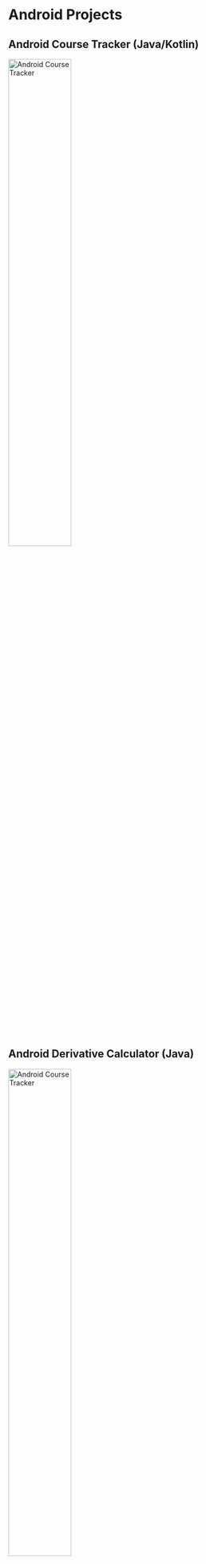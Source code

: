 # Android Projects

## Android Course Tracker (Java/Kotlin)

<a href="https://github.com/sheraadams/Android-Portfolio/assets/110789514/fcf56c79-1c2e-4863-ac61-38ec0e213da1">
    <img src="https://github.com/sheraadams/Android-Portfolio/assets/110789514/fcf56c79-1c2e-4863-ac61-38ec0e213da1" alt="Android Course Tracker" width="50%">
</a>

## Android Derivative Calculator (Java)

<a href="https://github.com/sheraadams/Android-Portfolio/assets/110789514/e0c973a5-1e4d-47a0-a083-dc06e1d48cf2">
    <img src="https://github.com/sheraadams/Android-Portfolio/assets/110789514/e0c973a5-1e4d-47a0-a083-dc06e1d48cf2" alt="Android Course Tracker" width="50%">
</a>

## Android Weight Tracker App (Java)

<a href="https://github.com/sheraadams/Android-Portfolio/assets/110789514/18edc7f3-77f8-4084-85a9-f33d904c85d2">
    <img src="https://github.com/sheraadams/Android-Portfolio/assets/110789514/18edc7f3-77f8-4084-85a9-f33d904c85d2" alt="Android Weight Tracker App" width="50%">
</a>
